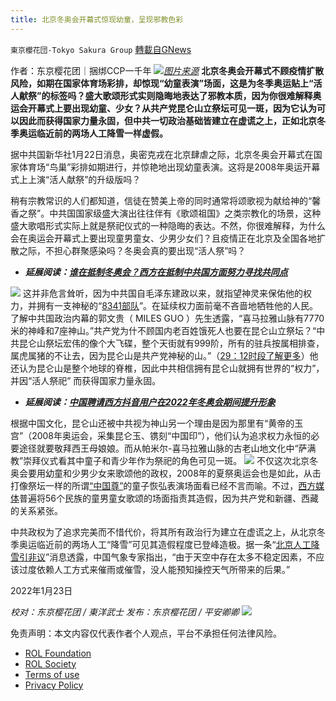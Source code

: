 ```yaml
---
title: 北京冬奥会开幕式惊现幼童，呈现邪教色彩
---
```

`東京櫻花団-Tokyo Sakura Group` [轉載自GNews](https://gnews.org/zh-hans/1897503/)

作者：东京樱花团｜捆绑CCP一千年
![](https://lh4.googleusercontent.com/RiNq3qmuQj2vx-ftUNVIGq5FPwU5DOI_KDqmIkyp1FdKfmSIgUXGAGAJmAuAKFXqYb5yQuDxMqw2SS6Vsw31cbDpjgm70xfVA8gyfCpZo_zav9BDYbhLUbNHk77pevwqs-lcdxXv)[*图片来源*](https://p0.itc.cn/q_70/images03/20220123/754504d767624e20b6f89feba7ad74da.jpeg)
**北京冬奥会开幕式不顾疫情扩散风险，如期在国家体育场彩排，却惊现“幼童表演”场面，这是为冬季奥运贴上“活人献祭”的标签吗？盛大歌颂形式实则隐晦地表达了邪教本质，因为你很难解释奥运会开幕式上要出现幼童、少女？从共产党昆仑山立祭坛可见一斑，因为它认为可以因此而获得国家力量永固，但中共一切政治基础皆建立在虚谎之上，正如北京冬季奥运临近前的两场人工降雪一样虚假。**

据中共国新华社1月22日消息，奥密克戎在北京肆虐之际，北京冬奥会开幕式在国家体育场“鸟巢”彩排如期进行，并惊艳地出现幼童表演。这将是2008年奥运开幕式上上演“活人献祭”的升级版吗？

稍有宗教常识的人们都知道，信徒在赞美上帝的同时通常将颂歌视为献给神的“馨香之祭”。中共国国家级盛大演出往往伴有《歌颂祖国》之类宗教化的场景，这种盛大歌唱形式实际上就是祭祀仪式的一种隐晦的表达。不然，你很难解释，为什么会在奥运会开幕式上要出现童男童女、少男少女们？且疫情正在北京及全国各地扩散之际，不担心群聚感染吗？冬奥会真的要出现“活人祭”吗？

- ***延展阅读：***[***谁在抵制冬奥会？西方在抵制中共国方面努力寻找共同点***](https://www.politico.eu/article/boycott-winter-olympics-beijing-2022/)

![](https://lh6.googleusercontent.com/DeQ2fLeK39ZG0pDFlB7uCXX0nOG3NFTXncPCIuS7Pf3EUv-pjB5S4DN6ZUwFdyXUke9U3j9ZMwBQAyJakZWyE8jAi0sBX1MmhOVGm-1UFAAe-uLlb8bgZDoBGwRiMS9EhjiHVjk2)
这并非危言耸听，因为中共国自毛泽东建政以来，就指望神灵来保佑他的权力，并拥有一支神秘的“[8341部队](https://www.163.com/dy/article/G4GA3MIT0543CDBN.html)”。在延续权力面前毫不吝啬地牺牲他的人民。了解中共国政治内幕的郭文贵（ MILES GUO ）先生透露，“喜马拉雅山脉有7770米的神峰和7座神山。”共产党为什不顾国内老百姓饿死人也要在昆仑山立祭坛？“中共昆仑山祭坛宏伟的像个大飞碟，整个天街就有999阶，所有的驻兵按属相排查，属虎属猪的不让去，因为昆仑山是共产党神秘的山。”（[29：12时段了解更多](https://gettr.com/post/pn8v876876)）他还认为昆仑山是整个地球的脊椎，因此中共相信拥有昆仑山就拥有世界的“权力”，并因“活人祭祀” 而获得国家力量永固。

- ***延展阅读：***[***中国聘请西方抖音用户在2022年冬奥会期间提升形象***](https://www.theguardian.com/world/2022/jan/22/china-hires-western-tiktokers-to-polish-its-image-during-2022-winter-olympics)


根据中国文化，昆仑山还被中共视为神山另一个理由是因为那里有“黄帝的玉宫”（2008年奥运会，采集昆仑玉、镌刻“中国印”），他们认为追求权力永恒的必要途径就要敬拜西王母娘娘。而从帕米尔-喜马拉雅山脉的古老山地文化中“萨满教”崇拜仪式看其中童子和青少年作为祭祀的角色可见一斑。
![](https://lh3.googleusercontent.com/FitbHyZcHjrHIdG83onjNoaIqOADXC9XmW9DFut-s9buAEL8Gfe6Iq3_TU1VfunTeSdJu_4foz-S6ap9Ww7RrhwNLXNleGYIYh9hnfoMQnRjFjYaILQa-Rjrj_sAVpp7Vzy86zg_)
不仅这次北京冬奥会要用幼童和少男少女来歌颂他的政权，2008年的夏祭奥运会也是如此，从击打像祭坛一样的所谓[“中国尊”](https://youtu.be/TA0ZVxHRxCM)的童子恢弘表演场面看已经不言而喻。不过，[西方媒体](https://www.telegraph.co.uk/sport/olympics/2563786/Beijing-Olympics-Ethnic-children-revealed-as-fakes-in-opening-ceremony.html)普遍将56个民族的童男童女歌颂的场面指责其造假，因为共产党和新疆、西藏的关系紧张。

中共政权为了追求完美而不惜代价，将其所有政治行为建立在虚谎之上，从北京冬季奥运临近前的两场人工“降雪”可见其造假程度已登峰造极。据一条“[北京人工降雪引非议](https://gzhy.blogspot.com/2009/11/zaobao.html?utm_source=twitterfeed&amp;utm_medium=twitter&amp;utm_campaign=Feed%3A+andyshow+%28Aristocratic+Scion%29)”消息透露，中国气象专家指出，“由于天空中存在太多不稳定因素，不应该过度依赖人工方式来催雨或催雪，没人能预知操控天气所带来的后果。”

2022年1月23日

*校对：东京樱花团 / 東洋武士*
*发布：东京樱花团 / 平安卿卿*
![](https://assets.gnews.org/wp-content/uploads/2021/12/yht.jpg)
 

免责声明：本文内容仅代表作者个人观点，平台不承担任何法律风险。

- [ROL Foundation](https://rolfoundation.org/)
- [ROL Society](https://rolsociety.org/)
- [Terms of use](https://gnews.org/terms-of-use-3/)
- [Privacy Policy](https://gnews.org/privacy-policy/)
